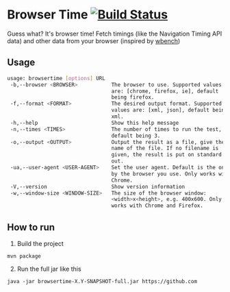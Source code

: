 # Browser Time [![Build Status](https://travis-ci.org/tobli/browsertime.png?branch=master)](https://travis-ci.org/tobli/browsertime)

Guess what? It's browser time! Fetch timings (like the Navigation Timing API data) and other data from your browser (inspired by [wbench](https://github.com/desktoppr/wbench))

## Usage

```bash
usage: browsertime [options] URL
 -b,--browser <BROWSER>           The browser to use. Supported values
                                  are: [chrome, firefox, ie], default
                                  being firefox.
 -f,--format <FORMAT>             The desired output format. Supported
                                  values are: [xml, json], default being
                                  xml.
 -h,--help                        Show this help message
 -n,--times <TIMES>               The number of times to run the test,
                                  default being 3.
 -o,--output <OUTPUT>             Output the result as a file, give the
                                  name of the file. If no filename is
                                  given, the result is put on standard
                                  out.
 -ua,--user-agent <USER-AGENT>    Set the user agent. Default is the one
                                  by the browser you use. Only works with
                                  Chrome.
 -V,--version                     Show version information
 -w,--window-size <WINDOW-SIZE>   The size of the browser window:
                                  <width>x<height>, e.g. 400x600. Only
                                  works with Chrome and Firefox.
```

## How to run 

1. Build the project
```
mvn package
```

2. Run the full jar like this
```
java -jar browsertime-X.Y-SNAPSHOT-full.jar https://github.com
```


